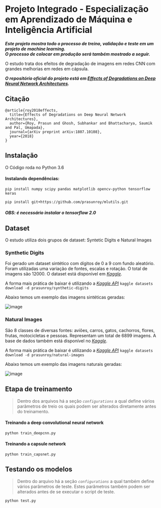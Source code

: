 # Projeto Integrado - Especialização em Aprendizado de Máquina e Inteligência Artificial 

***Este projeto mostra todo o processo de treino, validação e teste em um projeto de machine learning.***</br>
***O processo de colocar em produção será também mostrado a seguir.***

O estudo trata dos efeitos de degradação de imagens em redes CNN com grandes melhorias em redes em cápsula.

***O repositório oficial do projeto está em [Effects of Degradations on Deep Neural Network Architectures](https://arxiv.org/abs/1807.10108).***
## Citação
```
@article{roy2018effects,
  title={Effects of Degradations on Deep Neural Network Architectures},
  author={Roy, Prasun and Ghosh, Subhankar and Bhattacharya, Saumik and Pal, Umapada},
  journal={arXiv preprint arXiv:1807.10108},
  year={2018}
}
```

## Instalação

O Código roda no Python 3.6

#### Instalando dependências:
```
pip install numpy scipy pandas matplotlib opencv-python tensorflow keras
```
```
pip install git+https://github.com/prasunroy/mlutils.git
```
##### OBS: é necessário instalar o tensorflow 2.0

## Dataset
O estudo utiliza dois grupos de dataset: Syntetic Digits e Natural Images

### Synthetic Digits
Foi gerado um dataset sintético com dígitos de 0 a 9 com fundo aleatório. Foram utilizadas uma variação de fontes, escalas e rotação. O total de imagens são 12000. O dataset está disponível em [*Kaggle*](https://www.kaggle.com/prasunroy/synthetic-digits).

A forma mais prática de baixar é utilizando a [*Kaggle API*](https://github.com/Kaggle/kaggle-api) `kaggle datasets download -d prasunroy/synthetic-digits`

Abaixo temos um exemplo das imagens sintéticas geradas:

![image](https://github.com/prasunroy/cnn-on-degraded-images/blob/master/assets/image_01.png)

### Natural Images
São 8 classes de diversas fontes: aviões, carros, gatos, cachorros, flores, frutas, motocicletas e pessoas. Representam um total de 6899 imagens. A base de dados também está disponível no [*Kaggle*](https://www.kaggle.com/prasunroy/natural-images).

A forma mais prática de baixar é utilizando a [*Kaggle API*](https://github.com/Kaggle/kaggle-api) `kaggle datasets download -d prasunroy/natural-images`

Abaixo temos um exemplo das imagens naturais geradas:

![image](https://github.com/prasunroy/cnn-on-degraded-images/blob/master/assets/image_02.png)

## Etapa de treinamento
>Dentro dos arquivos há a seção *`configurations`* a qual define vários parâmetros de treio os quais podem ser alterados diretamente antes do treinamento.

#### Treinando a deep convolutional neural network
```
python train_deepcnn.py
```

#### Treinando a capsule network
```
python train_capsnet.py
```

## Testando os modelos
>Dentro do arquivo há a seção *`configurations`* a qual também define vários parâmetros de teste. Estes parâmetros também podem ser alterados antes de se executar o script de teste.
```
python test.py
```


